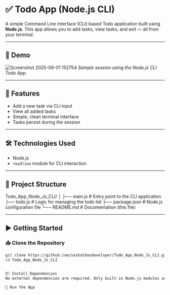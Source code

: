 # ✅ Todo App (Node.js CLI)

A simple Command Line Interface (CLI) based Todo application built using **Node.js**. This app allows you to add tasks, view tasks, and exit — all from your terminal.

---

## 📸 Demo

![Screenshot 2025-06-01 152754](https://github.com/user-attachments/assets/22ab1935-50ea-4bc6-a798-f3932d5fbb66)
*Sample session using the Node.js CLI Todo App.*

---

## 🚀 Features

- Add a new task via CLI input
- View all added tasks
- Simple, clean terminal interface
- Tasks persist during the session

---

## 🛠️ Technologies Used

- Node.js
- `readline` module for CLI interaction

---

## 📁 Project Structure
Todo_App_Node_Js_CLI/
│
├── main.js # Entry point to the CLI application
├── todo.js # Logic for managing the todo list
├── package.json # Node.js configuration file
└── README.md # Documentation (this file)


---

## ▶️ Getting Started

### 📥 Clone the Repository

```bash
git clone https://github.com/saikatdasdeveloper/Todo_App_Node_Js_CLI.git ```
cd Todo_App_Node_Js_CLI


📦 Install Dependencies
No external dependencies are required. Only built-in Node.js modules are used.

🧪 Run the App
